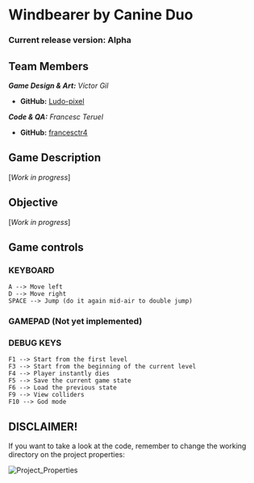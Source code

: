 # Windbearer by Canine Duo

### Current release version: Alpha

## Team Members

_**Game Design & Art:** Víctor Gil_
* **GitHub:** [Ludo-pixel](https://github.com/Ludo-pixel)

_**Code & QA:** Francesc Teruel_
* **GitHub:** [francesctr4](https://github.com/francesctr4)

## Game Description

[_Work in progress_]

## Objective

[_Work in progress_]

## Game controls

### KEYBOARD ###

	A --> Move left
	D --> Move right
   	SPACE --> Jump (do it again mid-air to double jump)

### GAMEPAD (Not yet implemented) ###



### DEBUG KEYS ###

	F1 --> Start from the first level
	F3 --> Start from the beginning of the current level
	F4 --> Player instantly dies
	F5 --> Save the current game state
	F6 --> Load the previous state 
	F9 --> View colliders
	F10 --> God mode
	
## DISCLAIMER!

If you want to take a look at the code, remember to change the working directory on the project properties:
	
![Project_Properties](https://user-images.githubusercontent.com/99948892/201438454-32009201-07b6-47c7-bd9a-e69bd59c5913.png)
